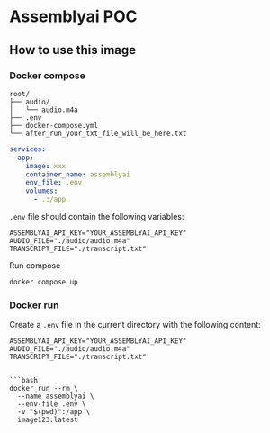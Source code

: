 # Assemblyai POC

## How to use this image

### Docker compose

```text
root/
├── audio/
│   └── audio.m4a
├── .env
├── docker-compose.yml
└── after_run_your_txt_file_will_be_here.txt
```
```yml
services:
  app:
    image: xxx
    container_name: assemblyai
    env_file: .env
    volumes:
      - .:/app 
```
`.env` file should contain the following variables:
```env
ASSEMBLYAI_API_KEY="YOUR_ASSEMBLYAI_API_KEY"
AUDIO_FILE="./audio/audio.m4a"
TRANSCRIPT_FILE="./transcript.txt"
```
Run compose
```bash
docker compose up
```

### Docker run

Create a `.env` file in the current directory with the following content:
```env
ASSEMBLYAI_API_KEY="YOUR_ASSEMBLYAI_API_KEY"
AUDIO_FILE="./audio/audio.m4a"
TRANSCRIPT_FILE="./transcript.txt"
```
```env

```bash
docker run --rm \
  --name assemblyai \
  --env-file .env \
  -v "$(pwd)":/app \
  image123:latest
```